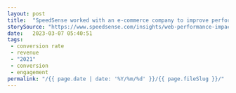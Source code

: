 ```yaml
---
layout: post
title:  "SpeedSense worked with an e-commerce company to improve performance and saw a 7.6%  increase in sitewide conversion, translating to roughly a $6 million lift in annual revenue. Mobile transactions increased by nearly 30% and sales per session increased by 16%."
storySource: "https://www.speedsense.com/insights/web-performance-impact-ecommerce-revenue"
date:   2023-03-07 05:40:51
tags:
 - conversion rate
 - revenue
 - "2021"
 - conversion
 - engagement
permalink: "/{{ page.date | date: '%Y/%m/%d' }}/{{ page.fileSlug }}/"
---
```

